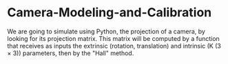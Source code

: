 # Camera-Modeling-and-Calibration
We are going to simulate using Python, the projection of a camera, by looking for its projection matrix. This matrix will be computed by a function that receives as inputs the extrinsic (rotation, translation) and intrinsic (K (3 × 3)) parameters, then by the "Hall" method.

